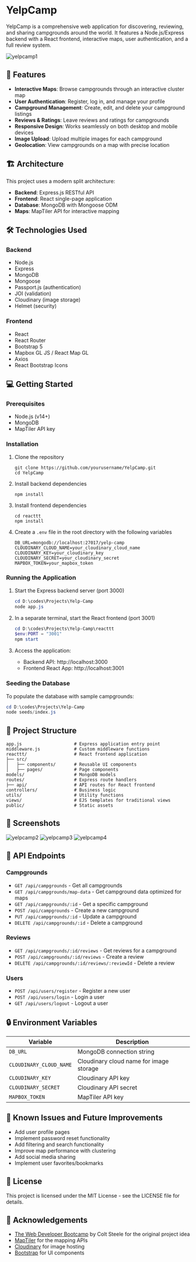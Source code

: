 # YelpCamp

YelpCamp is a comprehensive web application for discovering, reviewing, and sharing campgrounds around the world. It features a Node.js/Express backend with a React frontend, interactive maps, user authentication, and a full review system.

![yelpcamp1](https://github.com/user-attachments/assets/e5d1369c-d45d-4801-aee9-21cf83b36b23)


## 🚀 Features

- **Interactive Maps**: Browse campgrounds through an interactive cluster map
- **User Authentication**: Register, log in, and manage your profile
- **Campground Management**: Create, edit, and delete your campground listings
- **Reviews & Ratings**: Leave reviews and ratings for campgrounds
- **Responsive Design**: Works seamlessly on both desktop and mobile devices
- **Image Upload**: Upload multiple images for each campground
- **Geolocation**: View campgrounds on a map with precise location

## 🏗️ Architecture

This project uses a modern split architecture:

- **Backend**: Express.js RESTful API
- **Frontend**: React single-page application
- **Database**: MongoDB with Mongoose ODM
- **Maps**: MapTiler API for interactive mapping

## 🛠️ Technologies Used

### Backend

- Node.js
- Express
- MongoDB
- Mongoose
- Passport.js (authentication)
- JOI (validation)
- Cloudinary (image storage)
- Helmet (security)

### Frontend

- React
- React Router
- Bootstrap 5
- Mapbox GL JS / React Map GL
- Axios
- React Bootstrap Icons

## 💻 Getting Started

### Prerequisites

- Node.js (v14+)
- MongoDB
- MapTiler API key

### Installation

1. Clone the repository

   ```
   git clone https://github.com/yourusername/YelpCamp.git
   cd YelpCamp
   ```

2. Install backend dependencies

   ```
   npm install
   ```

3. Install frontend dependencies

   ```
   cd reacttt
   npm install
   ```

4. Create a `.env` file in the root directory with the following variables
   ```
   DB_URL=mongodb://localhost:27017/yelp-camp
   CLOUDINARY_CLOUD_NAME=your_cloudinary_cloud_name
   CLOUDINARY_KEY=your_cloudinary_key
   CLOUDINARY_SECRET=your_cloudinary_secret
   MAPBOX_TOKEN=your_mapbox_token
   ```

### Running the Application

1. Start the Express backend server (port 3000)

   ```powershell
   cd D:\codes\Projects\Yelp-Camp
   node app.js
   ```

2. In a separate terminal, start the React frontend (port 3001)

   ```powershell
   cd D:\codes\Projects\Yelp-Camp\reacttt
   $env:PORT = "3001"
   npm start
   ```

3. Access the application:
   - Backend API: http://localhost:3000
   - Frontend React App: http://localhost:3001

### Seeding the Database

To populate the database with sample campgrounds:

```powershell
cd D:\codes\Projects\Yelp-Camp
node seeds/index.js
```

## 🧩 Project Structure

```
app.js                    # Express application entry point
middleware.js             # Custom middleware functions
reacttt/                  # React frontend application
├── src/
│   ├── components/       # Reusable UI components
│   ├── pages/            # Page components
models/                   # MongoDB models
routes/                   # Express route handlers
├── api/                  # API routes for React frontend
controllers/              # Business logic
utils/                    # Utility functions
views/                    # EJS templates for traditional views
public/                   # Static assets
```

## 📸 Screenshots

![yelpcamp2](https://github.com/user-attachments/assets/7da61f64-4821-4157-a9da-6e558583b8b2)
![yelpcamp3](https://github.com/user-attachments/assets/46e4c54c-cae3-4360-8f01-526d161efbc5)
![yelpcamp4](https://github.com/user-attachments/assets/33b2e9e2-22c0-483b-bd6d-479fdfe52e9a)


## 🔄 API Endpoints

### Campgrounds

- `GET /api/campgrounds` - Get all campgrounds
- `GET /api/campgrounds/map-data` - Get campground data optimized for maps
- `GET /api/campgrounds/:id` - Get a specific campground
- `POST /api/campgrounds` - Create a new campground
- `PUT /api/campgrounds/:id` - Update a campground
- `DELETE /api/campgrounds/:id` - Delete a campground

### Reviews

- `GET /api/campgrounds/:id/reviews` - Get reviews for a campground
- `POST /api/campgrounds/:id/reviews` - Create a review
- `DELETE /api/campgrounds/:id/reviews/:reviewId` - Delete a review

### Users

- `POST /api/users/register` - Register a new user
- `POST /api/users/login` - Login a user
- `GET /api/users/logout` - Logout a user

## 🔒 Environment Variables

| Variable                | Description                             |
| ----------------------- | --------------------------------------- |
| `DB_URL`                | MongoDB connection string               |
| `CLOUDINARY_CLOUD_NAME` | Cloudinary cloud name for image storage |
| `CLOUDINARY_KEY`        | Cloudinary API key                      |
| `CLOUDINARY_SECRET`     | Cloudinary API secret                   |
| `MAPBOX_TOKEN`          | MapTiler API key                        |

## 🚧 Known Issues and Future Improvements

- Add user profile pages
- Implement password reset functionality
- Add filtering and search functionality
- Improve map performance with clustering
- Add social media sharing
- Implement user favorites/bookmarks

## 📄 License

This project is licensed under the MIT License - see the LICENSE file for details.

## 👏 Acknowledgements

- [The Web Developer Bootcamp](https://www.udemy.com/course/the-web-developer-bootcamp/) by Colt Steele for the original project idea
- [MapTiler](https://www.maptiler.com/) for the mapping APIs
- [Cloudinary](https://cloudinary.com/) for image hosting
- [Bootstrap](https://getbootstrap.com/) for UI components

